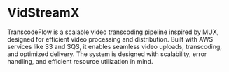 # VidStreamX
TranscodeFlow is a scalable video transcoding pipeline inspired by MUX, designed for efficient video processing and distribution. Built with AWS services like S3 and SQS, it enables seamless video uploads, transcoding, and optimized delivery. The system is designed with scalability, error handling, and efficient resource utilization in mind.
